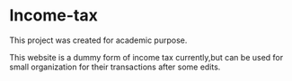 # Income-tax
This project was created for academic purpose.


This website is a dummy form of income tax currently,but can be used for small organization for their transactions after some edits.
